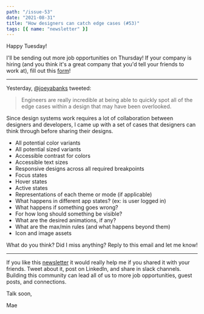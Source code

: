 ```yaml
---
path: "/issue-53"
date: "2021-08-31"
title: "How designers can catch edge cases (#53)"
tags: [{ name: "newsletter" }]
---
```


Happy Tuesday!

I'll be sending out more job opportunities on Thursday! If your company is hiring (and you think it's a great company that you'd tell your friends to work at), fill out this [form](https://forms.gle/tCRpGy7PMfQGqu5B9)!

---

Yesterday, [@joeyabanks](https://twitter.com/joeyabanks) tweeted:

> Engineers are really incredible at being able to quickly spot all of the edge cases within a design that may have been overlooked.

Since design systems work requires a lot of collaboration between designers and developers, I came up with a set of cases that designers can think through before sharing their designs.

- All potential color variants
- All potential sized variants
- Accessible contrast for colors
- Accessible text sizes
- Responsive designs across all required breakpoints
- Focus states
- Hover states
- Active states
- Representations of each theme or mode (if applicable)
- What happens in different app states? (ex: is user logged in)
- What happens if something goes wrong?
- For how long should something be visible?
- What are the desired animations, if any?
- What are the max/min rules (and what happens beyond them)
- Icon and image assets

What do you think? Did I miss anything? Reply to this email and let me know!

---

If you like this [newsletter](https://maecapozzi.com/newsletter/) it would really help me if you shared it with your friends. Tweet about it, post on LinkedIn, and share in slack channels. Building this community can lead all of us to more job opportunities, guest posts, and connections.

Talk soon,

Mae
